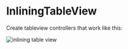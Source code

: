 # InliningTableView

Create tableview controllers that work like this:

![inlining table view](https://i.imgflip.com/heujf.gif)
